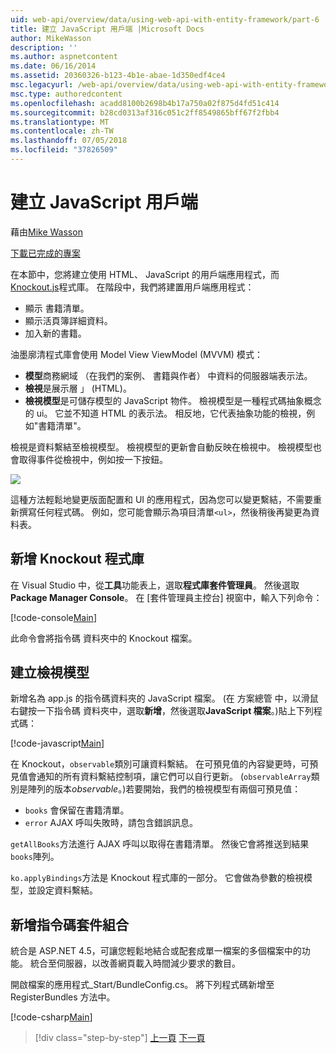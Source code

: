 ```yaml
---
uid: web-api/overview/data/using-web-api-with-entity-framework/part-6
title: 建立 JavaScript 用戶端 |Microsoft Docs
author: MikeWasson
description: ''
ms.author: aspnetcontent
ms.date: 06/16/2014
ms.assetid: 20360326-b123-4b1e-abae-1d350edf4ce4
msc.legacyurl: /web-api/overview/data/using-web-api-with-entity-framework/part-6
msc.type: authoredcontent
ms.openlocfilehash: acadd8100b2698b4b17a750a02f875d4fd51c414
ms.sourcegitcommit: b28cd0313af316c051c2ff8549865bff67f2fbb4
ms.translationtype: MT
ms.contentlocale: zh-TW
ms.lasthandoff: 07/05/2018
ms.locfileid: "37826509"
---
```

<a name="create-the-javascript-client"></a>建立 JavaScript 用戶端
====================
藉由[Mike Wasson](https://github.com/MikeWasson)

[下載已完成的專案](https://github.com/MikeWasson/BookService)

在本節中，您將建立使用 HTML、 JavaScript 的用戶端應用程式，而[Knockout.js](http://knockoutjs.com/)程式庫。 在階段中，我們將建置用戶端應用程式：

- 顯示 書籍清單。
- 顯示活頁簿詳細資料。
- 加入新的書籍。

油墨廓清程式庫會使用 Model View ViewModel (MVVM) 模式：

- **模型**商務網域 （在我們的案例、 書籍與作者） 中資料的伺服器端表示法。
- **檢視**是展示層 」 (HTML)。
- **檢視模型**是可儲存模型的 JavaScript 物件。 檢視模型是一種程式碼抽象概念的 ui。 它並不知道 HTML 的表示法。 相反地，它代表抽象功能的檢視，例如&quot;書籍清單&quot;。

檢視是資料繫結至檢視模型。 檢視模型的更新會自動反映在檢視中。 檢視模型也會取得事件從檢視中，例如按一下按鈕。

![](part-6/_static/image1.png)

這種方法輕鬆地變更版面配置和 UI 的應用程式，因為您可以變更繫結，不需要重新撰寫任何程式碼。 例如，您可能會顯示為項目清單`<ul>`，然後稍後再變更為資料表。

## <a name="add-the-knockout-library"></a>新增 Knockout 程式庫

在 Visual Studio 中，從**工具**功能表上，選取**程式庫套件管理員**。 然後選取**Package Manager Console**。 在 [套件管理員主控台] 視窗中，輸入下列命令：

[!code-console[Main](part-6/samples/sample1.cmd)]

此命令會將指令碼 資料夾中的 Knockout 檔案。

## <a name="create-the-view-model"></a>建立檢視模型

新增名為 app.js 的指令碼資料夾的 JavaScript 檔案。 (在 方案總管 中，以滑鼠右鍵按一下指令碼 資料夾中，選取**新增**，然後選取**JavaScript 檔案**。)貼上下列程式碼：

[!code-javascript[Main](part-6/samples/sample2.js)]

在 Knockout，`observable`類別可讓資料繫結。 在可預見值的內容變更時，可預見值會通知的所有資料繫結控制項，讓它們可以自行更新。 (`observableArray`類別是陣列的版本*observable*。)若要開始，我們的檢視模型有兩個可預見值：

- `books` 會保留在書籍清單。
- `error` AJAX 呼叫失敗時，請包含錯誤訊息。

`getAllBooks`方法進行 AJAX 呼叫以取得在書籍清單。 然後它會將推送到結果`books`陣列。

`ko.applyBindings`方法是 Knockout 程式庫的一部分。 它會做為參數的檢視模型，並設定資料繫結。

## <a name="add-a-script-bundle"></a>新增指令碼套件組合

統合是 ASP.NET 4.5，可讓您輕鬆地結合或配套成單一檔案的多個檔案中的功能。 統合至伺服器，以改善網頁載入時間減少要求的數目。

開啟檔案的應用程式\_Start/BundleConfig.cs。 將下列程式碼新增至 RegisterBundles 方法中。

[!code-csharp[Main](part-6/samples/sample3.cs)]

> [!div class="step-by-step"]
> [上一頁](part-5.md)
> [下一頁](part-7.md)
